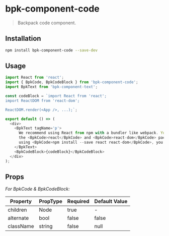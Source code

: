 # bpk-component-code

> Backpack code component.

## Installation

```sh
npm install bpk-component-code --save-dev
```

## Usage

```js
import React from 'react';
import { BpkCode, BpkCodeBlock } from 'bpk-component-code';
import BpkText from 'bpk-component-text';

const codeBlock = `import React from 'react';
import ReactDOM from 'react-dom';

ReactDOM.render(<App />, ...);`;

export default () => (
  <div>
    <BpkText tagName='p'>
      We recommend using React from npm with a bundler like webpack. You can use
      the <BpkCode>react</BpkCode> and <BpkCode>react-dom</BpkCode> packages. After installing it
      using <BpkCode>npm install --save react react-dom</BpkCode>, you can use:
    </BpkText>
    <BpkCodeBlock>{codeBlock}</BpkCodeBlock>
  </div>
);
```

## Props

*For BpkCode & BpkCodeBlock:*

| Property  | PropType | Required | Default Value |
| --------- | -------- | -------- | ------------- |
| children  | Node     | true     | -             |
| alternate | bool     | false    | false         |
| className | string   | false    | null          |
